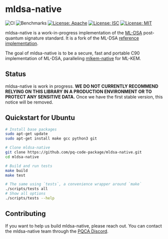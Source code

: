 [//]: # (SPDX-License-Identifier: CC-BY-4.0)

# mldsa-native

![CI](https://github.com/pq-code-package/mldsa-native/actions/workflows/ci.yml/badge.svg)
![Benchmarks](https://github.com/pq-code-package/mldsa-native/actions/workflows/bench.yml/badge.svg)
[![License: Apache](https://img.shields.io/badge/license-Apache--2.0-green.svg)](https://www.apache.org/licenses/LICENSE-2.0)
[![License: ISC](https://img.shields.io/badge/License-ISC-blue.svg)](https://opensource.org/licenses/ISC)
[![License: MIT](https://img.shields.io/badge/License-MIT-yellow.svg)](https://opensource.org/licenses/MIT)

mldsa-native is a work-in-progress implementation of the [ML-DSA](https://nvlpubs.nist.gov/nistpubs/FIPS/NIST.FIPS.204.pdf) post-quantum signature standard. It is a fork of the ML-DSA [reference implementation](https://github.com/pq-crystals/dilithium).

The goal of mldsa-native is to be a secure, fast and portable C90 implementation of ML-DSA, paralleling [mlkem-native](https://github.com/pq-code-package/mlkem-native) for ML-KEM.

## Status

mldsa-native is work in progress. **WE DO NOT CURRENTLY RECOMMEND RELYING ON THIS LIBRARY IN A
PRODUCTION ENVIRONMENT OR TO PROTECT ANY SENSITIVE DATA.** Once we have the first stable version,
this notice will be removed.

## Quickstart for Ubuntu

```bash
# Install base packages
sudo apt-get update
sudo apt-get install make gcc python3 git

# Clone mldsa-native
git clone https://github.com/pq-code-package/mldsa-native.git
cd mldsa-native

# Build and run tests
make build
make test

# The same using `tests`, a convenience wrapper around `make`
./scripts/tests all
# Show all options
./scripts/tests --help
```

## Contributing

If you want to help us build mldsa-native, please reach out. You can contact the mldsa-native team
through the [PQCA Discord](https://discord.com/invite/xyVnwzfg5R).
